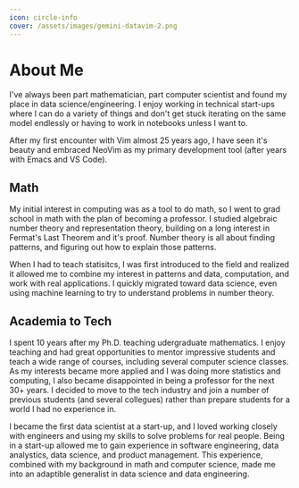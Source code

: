 ```yaml
---
icon: circle-info
cover: /assets/images/gemini-datavim-2.png
---
```


# About Me
I've always been part mathematician, part computer scientist and found my place in data science/engineering. I enjoy working in technical start-ups where I can do a variety of things and don't get stuck iterating on the same model endlessly or having to work in notebooks unless I want to.

After my first encounter with Vim almost 25 years ago, I have seen it's beauty and embraced NeoVim as my primary development tool (after years with Emacs and VS Code).

## Math
My initial interest in computing was as a tool to do math, so I went to grad school in math with the plan of becoming a professor. I studied algebraic number theory and representation theory, building on a long interest in Fermat's Last Theorem and it's proof. Number theory is all about finding patterns, and figuring out how to explain those patterns.

When I had to teach statisitcs, I was first introduced to the field and realized it allowed me to combine my interest in patterns and data, computation, and work with real applications. I quickly migrated toward data science, even using machine learning to try to understand problems in number theory. 

## Academia to Tech
I spent 10 years after my Ph.D. teaching udergraduate mathematics. I enjoy teaching and had great opportunities to mentor impressive students and teach a wide range of courses, including several computer science classes. As my interests became more applied and I was doing more statistics and computing, I also became disappointed in being a professor for the next 30+ years. I decided to move to the tech industry and join a number of previous students (and several collegues) rather than prepare students for a world I had no experience in.

I became the first data scientist at a start-up, and I loved working closely with engineers and using my skills to solve problems for real people. Being in a start-up allowed me to gain experience in software engineering, data analystics, data science, and product management. This experience, combined with my background in math and computer science, made me into an adaptible generalist in data science and data engineering.
